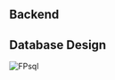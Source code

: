 ## Backend
## Database Design
![FPsql](https://user-images.githubusercontent.com/77936767/132467700-26b61213-a7d8-4b58-b95e-c6bfa00e8f18.png)

